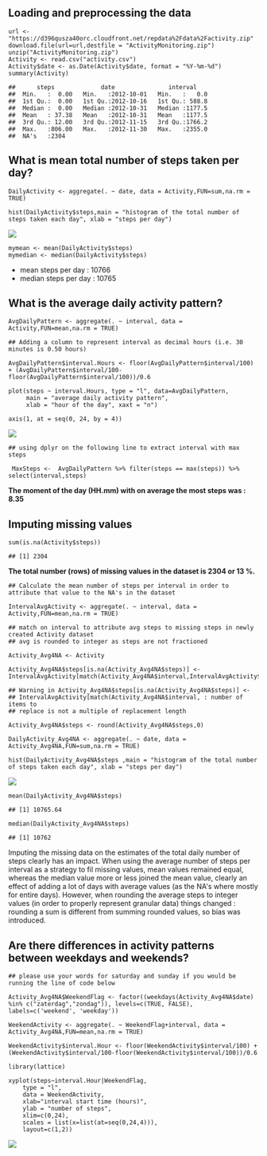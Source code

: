 Loading and preprocessing the data
----------------------------------

    url <- "https://d396qusza40orc.cloudfront.net/repdata%2Fdata%2Factivity.zip"
    download.file(url=url,destfile = "ActivityMonitoring.zip")
    unzip("ActivityMonitoring.zip")
    Activity <- read.csv("activity.csv")
    Activity$date <- as.Date(Activity$date, format = "%Y-%m-%d")
    summary(Activity)

    ##      steps             date               interval     
    ##  Min.   :  0.00   Min.   :2012-10-01   Min.   :   0.0  
    ##  1st Qu.:  0.00   1st Qu.:2012-10-16   1st Qu.: 588.8  
    ##  Median :  0.00   Median :2012-10-31   Median :1177.5  
    ##  Mean   : 37.38   Mean   :2012-10-31   Mean   :1177.5  
    ##  3rd Qu.: 12.00   3rd Qu.:2012-11-15   3rd Qu.:1766.2  
    ##  Max.   :806.00   Max.   :2012-11-30   Max.   :2355.0  
    ##  NA's   :2304

What is mean total number of steps taken per day?
-------------------------------------------------

    DailyActivity <- aggregate(. ~ date, data = Activity,FUN=sum,na.rm = TRUE)

    hist(DailyActivity$steps,main = "histogram of the total number of steps taken each day", xlab = "steps per day")

![](PA1_template_files/figure-markdown_strict/mean-1.png)

    mymean <- mean(DailyActivity$steps)
    mymedian <- median(DailyActivity$steps)

-   mean steps per day : 10766
-   median steps per day : 10765

What is the average daily activity pattern?
-------------------------------------------

    AvgDailyPattern <- aggregate(. ~ interval, data = Activity,FUN=mean,na.rm = TRUE)

    ## Adding a column to represent interval as decimal hours (i.e. 30 minutes is 0.50 hours)

    AvgDailyPattern$interval.Hours <- floor(AvgDailyPattern$interval/100) + (AvgDailyPattern$interval/100-floor(AvgDailyPattern$interval/100))/0.6

    plot(steps ~ interval.Hours, type = "l", data=AvgDailyPattern, 
         main = "average daily activity pattern",
         xlab = "hour of the day", xaxt = "n")

    axis(1, at = seq(0, 24, by = 4))

![](PA1_template_files/figure-markdown_strict/avgdaily-1.png)

    ## using dplyr on the following line to extract interval with max steps

     MaxSteps <-  AvgDailyPattern %>% filter(steps == max(steps)) %>% select(interval,steps)

**The moment of the day (HH.mm) with on average the most steps was :
8.35**

Imputing missing values
-----------------------

    sum(is.na(Activity$steps))

    ## [1] 2304

**The total number (rows) of missing values in the dataset is 2304 or 13
%.**

    ## Calculate the mean number of steps per interval in order to attribute that value to the NA's in the dataset

    IntervalAvgActivity <- aggregate(. ~ interval, data = Activity,FUN=mean,na.rm = TRUE)

    ## match on interval to attribute avg steps to missing steps in newly created Activity dataset
    ## avg is rounded to integer as steps are not fractioned

    Activity_Avg4NA <- Activity

    Activity_Avg4NA$steps[is.na(Activity_Avg4NA$steps)] <- IntervalAvgActivity[match(Activity_Avg4NA$interval,IntervalAvgActivity$interval),2]

    ## Warning in Activity_Avg4NA$steps[is.na(Activity_Avg4NA$steps)] <-
    ## IntervalAvgActivity[match(Activity_Avg4NA$interval, : number of items to
    ## replace is not a multiple of replacement length

    Activity_Avg4NA$steps <- round(Activity_Avg4NA$steps,0)

    DailyActivity_Avg4NA <- aggregate(. ~ date, data = Activity_Avg4NA,FUN=sum,na.rm = TRUE)

    hist(DailyActivity_Avg4NA$steps ,main = "histogram of the total number of steps taken each day", xlab = "steps per day")

![](PA1_template_files/figure-markdown_strict/unnamed-chunk-2-1.png)

    mean(DailyActivity_Avg4NA$steps)

    ## [1] 10765.64

    median(DailyActivity_Avg4NA$steps)

    ## [1] 10762

Imputing the missing data on the estimates of the total daily number of
steps clearly has an impact. When using the average number of steps per
interval as a strategy to fil missing values, mean values remained
equal, whereas the median value more or less joined the mean value,
clearly an effect of adding a lot of days with average values (as the
NA's where mostly for entire days). However, when rounding the average
steps to integer values (in order to properly represent granular data)
things changed : rounding a sum is different from summing rounded
values, so bias was introduced.

Are there differences in activity patterns between weekdays and weekends?
-------------------------------------------------------------------------

    ## please use your words for saturday and sunday if you would be running the line of code below

    Activity_Avg4NA$WeekendFlag <- factor((weekdays(Activity_Avg4NA$date) %in% c("zaterdag","zondag")), levels=c(TRUE, FALSE), labels=c('weekend', 'weekday'))

    WeekendActivity <- aggregate(. ~ WeekendFlag+interval, data = Activity_Avg4NA,FUN=mean,na.rm = TRUE)

    WeekendActivity$interval.Hour <- floor(WeekendActivity$interval/100) + (WeekendActivity$interval/100-floor(WeekendActivity$interval/100))/0.6

    library(lattice)

    xyplot(steps~interval.Hour|WeekendFlag, 
        type = "l",
        data = WeekendActivity,
        xlab="interval start time (hours)", 
        ylab = "number of steps",
        xlim=c(0,24),
        scales = list(x=list(at=seq(0,24,4))),
        layout=c(1,2))

![](PA1_template_files/figure-markdown_strict/unnamed-chunk-3-1.png)
